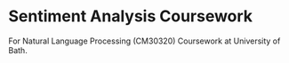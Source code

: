 # Sentiment Analysis Coursework
For Natural Language Processing (CM30320) Coursework at University of Bath.
